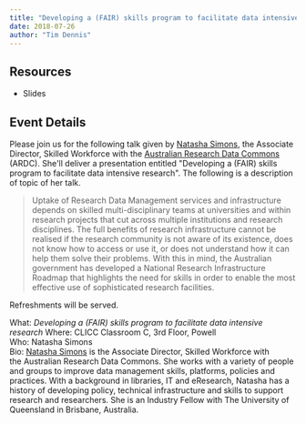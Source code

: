 ```yaml
---
title: "Developing a (FAIR) skills program to facilitate data intensive research"
date: 2018-07-26
author: "Tim Dennis"
---
```


## Resources

* Slides

## Event Details

Please join us for the following talk given by [Natasha Simons](orcid.org/0000-0003-0635-1998), the Associate Director, Skilled Workforce with the [Australian Research Data Commons](https://www.ands-nectar-rds.org.au/) (ARDC). She'll deliver a presentation entitled "Developing a (FAIR) skills program to facilitate data intensive research". The following is a description of topic of her talk. 

>Uptake of Research Data Management services and infrastructure depends on skilled multi-disciplinary teams at universities and within research projects that cut across multiple institutions and research disciplines. The full benefits of research infrastructure cannot be realised if the research community is not aware of its existence, does not know how to access or use it, or does not understand how it can help them solve their problems. With this in mind, the Australian government has developed a National Research Infrastructure Roadmap that highlights the need for skills in order to enable the most effective use of sophisticated research facilities.

Refreshments will be served. 

What: *Developing a (FAIR) skills program to facilitate data intensive research*
Where: CLICC Classroom C, 3rd Floor, Powell  
Who: Natasha Simons  
Bio: [Natasha Simons](orcid.org/0000-0003-0635-1998) is the Associate Director, Skilled Workforce with the Australian Research Data Commons. She works with a variety of people and groups to improve data management skills, platforms, policies and practices. With a background in libraries, IT and eResearch, Natasha has a history of developing policy, technical infrastructure and skills to support research and researchers. She is an Industry Fellow with The University of Queensland in Brisbane, Australia.
